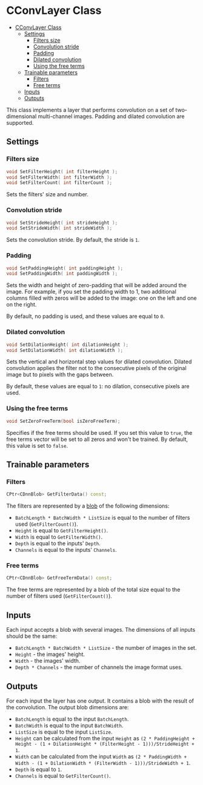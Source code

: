 # CConvLayer Class

<!-- TOC -->

- [CConvLayer Class](#cconvlayer-class)
    - [Settings](#settings)
        - [Filters size](#filters-size)
        - [Convolution stride](#convolution-stride)
        - [Padding](#padding)
        - [Dilated convolution](#dilated-convolution)
        - [Using the free terms](#using-the-free-terms)
    - [Trainable parameters](#trainable-parameters)
        - [Filters](#filters)
        - [Free terms](#free-terms)
    - [Inputs](#inputs)
    - [Outputs](#outputs)

<!-- /TOC -->

This class implements a layer that performs convolution on a set of two-dimensional multi-channel images. Padding and dilated convolution are supported.


## Settings

### Filters size

```c++
void SetFilterHeight( int filterHeight );
void SetFilterWidth( int filterWidth );
void SetFilterCount( int filterCount );
```

Sets the filters' size and number.

### Convolution stride

```c++
void SetStrideHeight( int strideHeight );
void SetStrideWidth( int strideWidth );
```

Sets the convolution stride. By default, the stride is `1`.

### Padding

```c++
void SetPaddingHeight( int paddingHeight );
void SetPaddingWidth( int paddingWidth );
```

Sets the width and height of zero-padding that will be added around the image. For example, if you set the padding width to 1, two additional columns filled with zeros will be added to the image: one on the left and one on the right.

By default, no padding is used, and these values are equal to `0`.

### Dilated convolution

```c++
void SetDilationHeight( int dilationHeight );
void SetDilationWidth( int dilationWidth );
```

Sets the vertical and horizontal step values for dilated convolution. Dilated convolution applies the filter not to the consecutive pixels of the original image but to pixels with the gaps between.

By default, these values are equal to `1`: no dilation, consecutive pixels are used.

### Using the free terms

```c++
void SetZeroFreeTerm(bool isZeroFreeTerm);
```

Specifies if the free terms should be used. If you set this value to `true`, the free terms vector will be set to all zeros and won't be trained. By default, this value is set to `false`.

## Trainable parameters

### Filters

```c++
CPtr<CDnnBlob> GetFilterData() const;
```

The filters are represented by a [blob](../DnnBlob.md) of the following dimensions:

- `BatchLength * BatchWidth * ListSize` is equal to  the number of filters used (`GetFilterCount()`).
- `Height` is equal to `GetFilterHeight()`.
- `Width` is equal to `GetFilterWidth()`.
- `Depth` is equal to the inputs' `Depth`.
- `Channels` is equal to the inputs' `Channels`.

### Free terms

```c++
CPtr<CDnnBlob> GetFreeTermData() const;
```

The free terms are represented by a blob of the total size equal to the number of filters used (`GetFilterCount()`).

## Inputs

Each input accepts a blob with several images. The dimensions of all inputs should be the same:

- `BatchLength * BatchWidth * ListSize` - the number of images in the set.
- `Height` - the images' height.
- `Width` - the images' width.
- `Depth * Channels` - the number of channels the image format uses.


## Outputs

For each input the layer has one output. It contains a blob with the result of the convolution. The output blob dimensions are:

- `BatchLength` is equal to the input `BatchLength`.
- `BatchWidth` is equal to the input `BatchWidth`.
- `ListSize` is equal to the input `ListSize`.
- `Height` can be calculated from the input `Height` as
`(2 * PaddingHeight + Height - (1 + DilationHeight * (FilterHeight - 1)))/StrideHeight + 1`.
- `Width` can be calculated from the input `Width` as
`(2 * PaddingWidth + Width - (1 + DilationWidth * (FilterWidth - 1)))/StrideWidth + 1`.
- `Depth` is equal to `1`.
- `Channels` is equal to `GetFilterCount()`.
